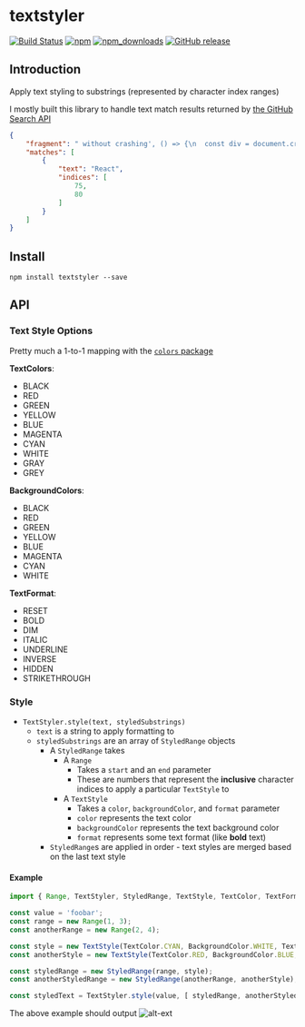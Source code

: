 # textstyler
[![Build Status](https://travis-ci.org/jaebradley/textstyler.svg?branch=master)](https://travis-ci.org/jaebradley/textstyler)
[![npm](https://img.shields.io/npm/v/textstyler.svg)](https://www.npmjs.com/package/textstyler)
[![npm_downloads](https://img.shields.io/npm/dt/textstyler.svg)](https://www.npmjs.com/package/textstyler)
[![GitHub release](https://img.shields.io/github/release/jaebradley/textstyler.svg)](https://github.com/jaebradley/textstyler/releases)

## Introduction
Apply text styling to substrings (represented by character index ranges)

I mostly built this library to handle text match results returned by [the GitHub Search API](https://developer.github.com/v3/search/)
```json
{
    "fragment": " without crashing', () => {\n  const div = document.createElement('div');\n  ReactDOM.render(<App />, div);\n});\n",
    "matches": [
        {
            "text": "React",
            "indices": [
                75,
                80
            ]
        }
    ]
}
```

## Install
`npm install textstyler --save`

## API

### Text Style Options

Pretty much a 1-to-1 mapping with the [`colors` package](https://github.com/Marak/colors.js)

__TextColors__:
* BLACK
* RED
* GREEN
* YELLOW
* BLUE
* MAGENTA
* CYAN
* WHITE
* GRAY
* GREY

__BackgroundColors__:
* BLACK
* RED
* GREEN
* YELLOW
* BLUE
* MAGENTA
* CYAN
* WHITE

__TextFormat__:
* RESET
* BOLD
* DIM
* ITALIC
* UNDERLINE
* INVERSE
* HIDDEN
* STRIKETHROUGH

### Style

* `TextStyler.style(text, styledSubstrings)`
  * `text` is a string to apply formatting to
  * `styledSubstrings` are an array of `StyledRange` objects
    * A `StyledRange` takes
      * A `Range`
        * Takes a `start` and an `end` parameter
        * These are numbers that represent the __inclusive__ character indices to apply a particular `TextStyle` to
      * A `TextStyle`
        * Takes a `color`, `backgroundColor`, and `format` parameter
        * `color` represents the text color
        * `backgroundColor` represents the text background color
        * `format` represents some text format (like __bold__ text)
    * `StyledRange`s are applied in order - text styles are merged based on the last text style

#### Example
```javascript
import { Range, TextStyler, StyledRange, TextStyle, TextColor, TextFormat, BackgroundColor } from 'textstyler';

const value = 'foobar';
const range = new Range(1, 3);
const anotherRange = new Range(2, 4);

const style = new TextStyle(TextColor.CYAN, BackgroundColor.WHITE, TextFormat.ITALIC);
const anotherStyle = new TextStyle(TextColor.RED, BackgroundColor.BLUE, TextFormat.BOLD);

const styledRange = new StyledRange(range, style);
const anotherStyledRange = new StyledRange(anotherRange, anotherStyle);

const styledText = TextStyler.style(value, [ styledRange, anotherStyledRange ]);
```
The above example should output
![alt-ext](https://imgur.com/Bmf5vQq.png)
